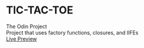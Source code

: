 # TIC-TAC-TOE
The Odin Project  
Project that uses factory functions, closures, and IIFEs  
[Live Preview](https://benjaminshh.github.io/TIC-TAC-TOE/)
